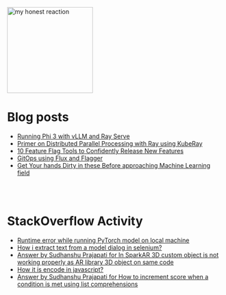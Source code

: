 
<img src="https://pbs.twimg.com/media/FBEmCyeVQAETiet?format=jpg&name=900x900" alt="my honest reaction" width="200"/>
<!--
- 📫 How to reach me: [Linkedin](https://www.linkedin.com/in/sudhanshu212/)
-->
<!--
- ⚡ Fun fact: Love play badminton & watch some scifi series like WestWorld, Big Foodie 😄 !! 
-->

<!-- - 🌱 I’m currently learning React.
- 🤔 I’m looking for help with Vuejs -->
<!-- something 
- 📄 [Resume](https://sudhanshu456.github.io/stages/updated_resume.pdf) 
![Sudhanshu Prajapati's github stats](https://github-readme-stats.vercel.app/api?username=sudhanshu456&show_icons=true)
[![Top Langs](https://github-readme-stats.vercel.app/api/top-langs/?username=sudhanshu456&layout=compact)](https://github.com/sudhanshu456)
- 💻Checkout my [portfolio](https://sudhanshu456.github.io/)

-->



# Blog posts
<!-- BLOG-POST-LIST:START -->
- [Running Phi 3 with vLLM and Ray Serve](https://medium.com/infracloud-technologies/running-phi-3-with-vllm-and-ray-serve-375b85f8d7d2?source=rss-4b5584b42d16------2)
- [Primer on Distributed Parallel Processing with Ray using KubeRay](https://medium.com/infracloud-technologies/primer-on-distributed-parallel-processing-with-ray-using-kuberay-6eda442fd957?source=rss-4b5584b42d16------2)
- [10 Feature Flag Tools to Confidently Release New Features](https://medium.com/infracloud-technologies/10-feature-flag-tools-to-confidently-release-new-features-2c9efc436674?source=rss-4b5584b42d16------2)
- [GitOps using Flux and Flagger](https://medium.com/infracloud-technologies/gitops-using-flux-and-flagger-f0febf7e164b?source=rss-4b5584b42d16------2)
- [Get Your hands Dirty in these Before approaching Machine Learning field](https://sudhanshu456.medium.com/get-your-hands-dirty-in-these-before-approaching-machine-learning-field-71f56c461c72?source=rss-4b5584b42d16------2)
<!-- BLOG-POST-LIST:END -->

<br>
<br>

# StackOverflow Activity
<!-- STACKOVERFLOW:START -->
- [Runtime error while running PyTorch model on local machine](https://stackoverflow.com/questions/62400718/runtime-error-while-running-pytorch-model-on-local-machine)
- [How i extract text from a model dialog in selenium?](https://stackoverflow.com/questions/62330974/how-i-extract-text-from-a-model-dialog-in-selenium)
- [Answer by Sudhanshu Prajapati for In SparkAR 3D custom object is not working properly as AR library 3D object on same code](https://stackoverflow.com/questions/61975412/in-sparkar-3d-custom-object-is-not-working-properly-as-ar-library-3d-object-on-s/62303939#62303939)
- [How it is encode in javascript?](https://stackoverflow.com/questions/62303636/how-it-is-encode-in-javascript)
- [Answer by Sudhanshu Prajapati for How to increment score when a condition is met using list comprehensions](https://stackoverflow.com/questions/62300377/how-to-increment-score-when-a-condition-is-met-using-list-comprehensions/62301101#62301101)
<!-- STACKOVERFLOW:END -->

<br />
<!--
**sudhanshu456/sudhanshu456** is a ✨ _special_ ✨ repository because its `README.md` (this file) appears on your GitHub profile.

Here are some ideas to get you started:


- 🌱 I’m currently learning ...
- 😄 Pronouns: ...

-->
